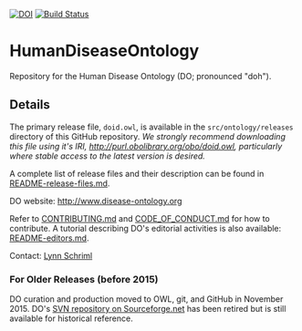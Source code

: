 <!-- badges: start -->
[![DOI](https://zenodo.org/badge/DOI/10.5281/zenodo.10030383.svg)](https://doi.org/10.5281/zenodo.10030383)
[![Build Status](https://github.com/DiseaseOntology/HumanDiseaseOntology/workflows/DOID%20CI/badge.svg)](https://github.com/DiseaseOntology/HumanDiseaseOntology/actions)
<!-- badges: end -->

# HumanDiseaseOntology
Repository for the Human Disease Ontology (DO; pronounced "doh").

## Details
The primary release file, `doid.owl`, is available in the `src/ontology/releases` directory of this GitHub repository. _We strongly recommend downloading this file using it's IRI, http://purl.obolibrary.org/obo/doid.owl, particularly where stable access to the latest version is desired._

A complete list of release files and their description can be found in [README-release-files.md](https://github.com/DiseaseOntology/HumanDiseaseOntology/blob/master/src/ontology/releases/README-release-files.md).

DO website: http://www.disease-ontology.org

Refer to [CONTRIBUTING.md](https://github.com/DiseaseOntology/HumanDiseaseOntology/?tab=contributing-ov-file) and [CODE_OF_CONDUCT.md](https://github.com/DiseaseOntology/HumanDiseaseOntology/?tab=coc-ov-file) for how to contribute. A tutorial describing DO's editorial activities is also available: [README-editors.md](https://github.com/DiseaseOntology/HumanDiseaseOntology/blob/master/src/ontology/README-editors.md).

Contact: [Lynn Schriml](mailto:lynn.schriml@gmail.com)


### For Older Releases (before 2015)
DO curation and production moved to OWL, git, and GitHub in November 2015. DO's [SVN repository on Sourceforge.net](https://sourceforge.net/projects/diseaseontology/) has been retired but is still available for historical reference.